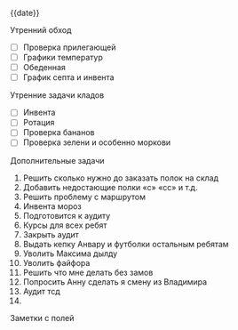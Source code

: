 {{date}}


Утренний обход

- [ ] Проверка прилегающей
- [ ] Графики температур
- [ ] Обеденная
- [ ] График септа и инвента

Утренние задачи кладов
- [ ] Инвента
- [ ] Ротация
- [ ] Проверка бананов
- [ ] Проверка зелени и особенно моркови

Дополнительные задачи

1. Решить сколько нужно до заказать полок на склад
2. Добавить недостающие полки «с» «сс» и т.д.
3. Решить проблему с маршрутом 
4. Инвента мороз
5. Подготовится к аудиту
6. Курсы для всех ребят
7. Закрыть аудит
8. Выдать кепку Анвару и футболки остальным ребятам
9. Уволить Максима дылду
10. Уволить файфора
11. Решить что мне делать без замов
12. Попросить Анну сделать я смену из Владимира 
13. Аудит тсд
14. 

Заметки с полей

  